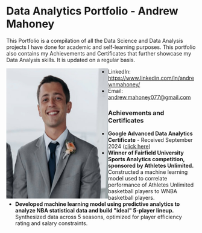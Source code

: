 # Data Analytics Portfolio - Andrew Mahoney
This Portfolio is a compilation of all the Data Science and Data Analysis projects I have done for academic and self-learning purposes. This portfolio also contains my Achievements and Certificates that further showcase my Data Analysis skills. It is updated on a regular basis.

<img align="left" width="270" height="345" src="https://github.com/drewmahoney07/Portfolio/blob/main/Images/Pic_of_Me.jpg">

  - LinkedIn: https://www.linkedin.com/in/andrewnmahoney/
  - Email: andrew.mahoney077@gmail.com
    
 ### Achievements and Certificates
- **Google Advanced Data Analytics Certificate** - Received September 2024 ([click here](https://www.credly.com/badges/8f486231-6ccb-4c67-a580-b98d5b217ff8/linked_in_profile))
- **Winner of Fairfield University Sports Analytics competition, sponsored by Athletes Unlimited.** Constructed a machine learning model used to correlate performance of Athletes Unlimited basketball players to WNBA basketball players.
- **Developed machine learning model using predictive analytics to analyze NBA statistical data and build "ideal" 5-player lineup.** Synthesized data across 5 seasons, optimized for player efficiency rating and salary constraints.
